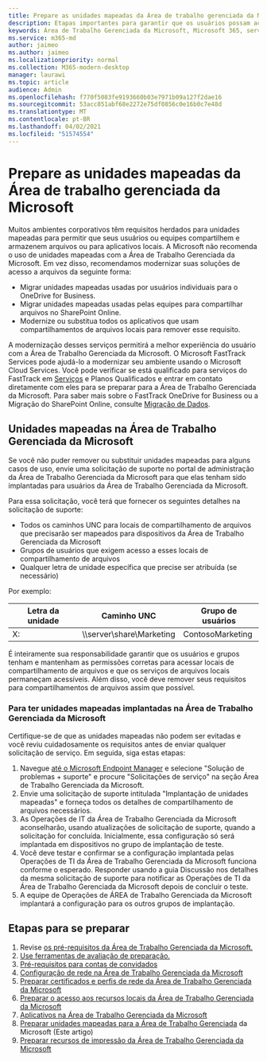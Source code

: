 ```yaml
---
title: Prepare as unidades mapeadas da Área de trabalho gerenciada da Microsoft
description: Etapas importantes para garantir que os usuários possam acessar dados em unidades mapeadas
keywords: Área de Trabalho Gerenciada da Microsoft, Microsoft 365, serviço, documentação
ms.service: m365-md
author: jaimeo
ms.author: jaimeo
ms.localizationpriority: normal
ms.collection: M365-modern-desktop
manager: laurawi
ms.topic: article
audience: Admin
ms.openlocfilehash: f770f5083fe9193660b03e7971b09a127f2dae16
ms.sourcegitcommit: 53acc851abf68e2272e75df0856c0e16b0c7e48d
ms.translationtype: MT
ms.contentlocale: pt-BR
ms.lasthandoff: 04/02/2021
ms.locfileid: "51574554"
---
```

#  <a name="prepare-mapped-drives-for-microsoft-managed-desktop"></a>Prepare as unidades mapeadas da Área de trabalho gerenciada da Microsoft

Muitos ambientes corporativos têm requisitos herdados para unidades mapeadas para permitir que seus usuários ou equipes compartilhem e armazenem arquivos ou para aplicativos locais. A Microsoft não recomenda o uso de unidades mapeadas com a Área de Trabalho Gerenciada da Microsoft. Em vez disso, recomendamos modernizar suas soluções de acesso a arquivos da seguinte forma:
  
- Migrar unidades mapeadas usadas por usuários individuais para o OneDrive for Business. 
- Migrar unidades mapeadas usadas pelas equipes para compartilhar arquivos no SharePoint Online. 
- Modernize ou substitua todos os aplicativos que usam compartilhamentos de arquivos locais para remover esse requisito.
  
A modernização desses serviços permitirá a melhor experiência do usuário com a Área de Trabalho Gerenciada da Microsoft. O Microsoft FastTrack Services pode ajudá-lo a modernizar seu ambiente usando o Microsoft Cloud Services. Você pode verificar se está qualificado para serviços do FastTrack em [Serviços](/fasttrack/m365-eligible-services-and-plans) e Planos Qualificados e entrar em contato diretamente com eles para se preparar para a Área de Trabalho Gerenciada da Microsoft. Para saber mais sobre o FastTrack OneDrive for Business ou a Migração do SharePoint Online, consulte [Migração de Dados](/fasttrack/o365-data-migration).

## <a name="mapped-drives-on-microsoft-managed-desktop"></a>Unidades mapeadas na Área de Trabalho Gerenciada da Microsoft
 
Se você não puder remover ou substituir unidades mapeadas para alguns casos de uso, envie uma solicitação de suporte no portal de administração da Área de Trabalho Gerenciada da Microsoft para que elas tenham sido implantadas para usuários da Área de Trabalho Gerenciada da Microsoft.
    
Para essa solicitação, você terá que fornecer os seguintes detalhes na solicitação de suporte: 

- Todos os caminhos UNC para locais de compartilhamento de arquivos que precisarão ser mapeados para dispositivos da Área de Trabalho Gerenciada da Microsoft 
- Grupos de usuários que exigem acesso a esses locais de compartilhamento de arquivos 
- Qualquer letra de unidade específica que precise ser atribuída (se necessário)

Por exemplo:

| Letra da unidade | Caminho UNC | Grupo de usuários |
|--------------|----------|------------|
| X:  | \\\server\share\Marketing | ContosoMarketing |

É inteiramente sua responsabilidade garantir que os usuários e grupos tenham e mantenham as permissões corretas para acessar locais de compartilhamento de arquivos e que os serviços de arquivos locais permaneçam acessíveis. Além disso, você deve remover seus requisitos para compartilhamentos de arquivos assim que possível.

### <a name="to-have-mapped-drives-deployed-in-microsoft-managed-desktop"></a>Para ter unidades mapeadas implantadas na Área de Trabalho Gerenciada da Microsoft
 
Certifique-se de que as unidades mapeadas não podem ser evitadas e você reviu cuidadosamente os requisitos antes de enviar qualquer solicitação de serviço. Em seguida, siga estas etapas:

1. Navegue [até o Microsoft Endpoint Manager](https://endpoint.microsoft.com/) e selecione "Solução de problemas + suporte" e procure "Solicitações de serviço" na seção Área de Trabalho Gerenciada da Microsoft.  
2. Envie uma solicitação de suporte intitulada "Implantação de unidades mapeadas" e forneça todos os detalhes de compartilhamento de arquivos necessários.  
3. As Operações de IT da Área de Trabalho Gerenciada da Microsoft aconselharão, usando atualizações de solicitação de suporte, quando a solicitação for concluída. Inicialmente, essa configuração só será implantada em dispositivos no grupo de implantação de teste.  
4. Você deve testar e confirmar se a configuração implantada pelas Operações de TI da Área de Trabalho Gerenciada da Microsoft funciona conforme o esperado. Responder usando a guia Discussão nos detalhes da mesma solicitação de suporte para notificar as Operações de TI da Área de Trabalho Gerenciada da Microsoft depois de concluir o teste.  
5. A equipe de Operações de ÁREA de Trabalho Gerenciada da Microsoft implantará a configuração para os outros grupos de implantação. 

## <a name="steps-to-get-ready"></a>Etapas para se preparar

1. Revise [os pré-requisitos da Área de Trabalho Gerenciada da Microsoft.](prerequisites.md)
2. [Use ferramentas de avaliação de preparação.](readiness-assessment-tool.md)
3. [Pré-requisitos para contas de convidados](guest-accounts.md)
4. [Configuração de rede na Área de Trabalho Gerenciada da Microsoft](network.md)
5. [Preparar certificados e perfis de rede da Área de Trabalho Gerenciada da Microsoft](certs-wifi-lan.md)
6. [Preparar o acesso aos recursos locais da Área de Trabalho Gerenciada da Microsoft](authentication.md)
7. [Aplicativos na Área de Trabalho Gerenciada da Microsoft](apps.md)
8. [Preparar unidades mapeadas para a Área de Trabalho Gerenciada](mapped-drives.md) da Microsoft (Este artigo)
9. [Preparar recursos de impressão da Área de Trabalho Gerenciada da Microsoft](printing.md)
